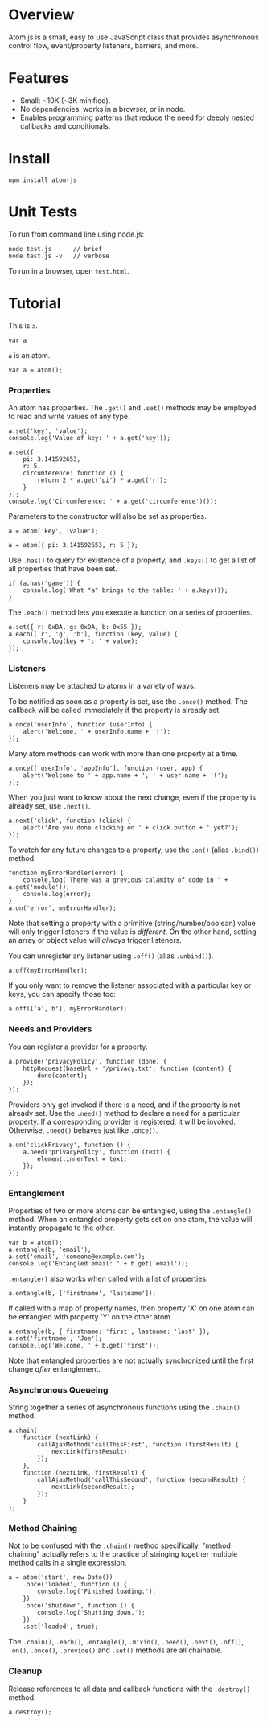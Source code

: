 Overview
========

Atom.js is a small, easy to use JavaScript class that provides asynchronous
control flow, event/property listeners, barriers, and more.


Features
========

 - Small: ~10K (~3K minified).
 - No dependencies: works in a browser, or in node.
 - Enables programming patterns that reduce the need for deeply nested
   callbacks and conditionals.


Install
=======

	npm install atom-js


Unit Tests
==========

To run from command line using node.js:

	node test.js      // brief
	node test.js -v   // verbose

To run in a browser, open `test.html`.


Tutorial
========

This is `a`.

	var a

`a` is an atom.

	var a = atom();


### Properties

An atom has properties.  The `.get()` and `.set()` methods may be employed to
read and write values of any type.

	a.set('key', 'value');
	console.log('Value of key: ' + a.get('key'));

	a.set({
		pi: 3.141592653,
		r: 5,
		circumference: function () {
			return 2 * a.get('pi') * a.get('r');
		}
	});
	console.log('Circumference: ' + a.get('circumference')());

Parameters to the constructor will also be set as properties.

	a = atom('key', 'value');

	a = atom({ pi: 3.141592653, r: 5 });

Use `.has()` to query for existence of a property, and `.keys()` to get a list
of all properties that have been set.

	if (a.has('game')) {
		console.log('What "a" brings to the table: ' + a.keys());
	}

The `.each()` method lets you execute a function on a series of properties.

	a.set({ r: 0xBA, g: 0xDA, b: 0x55 });
	a.each(['r', 'g', 'b'], function (key, value) {
		console.log(key + ': ' + value);
	});


### Listeners

Listeners may be attached to atoms in a variety of ways.

To be notified as soon as a property is set, use the `.once()` method.  The
callback will be called immediately if the property is already set.

	a.once('userInfo', function (userInfo) {
		alert('Welcome, ' + userInfo.name + '!');
	});

Many atom methods can work with more than one property at a time.

	a.once(['userInfo', 'appInfo'], function (user, app) {
		alert('Welcome to ' + app.name + ', ' + user.name + '!');
	});

When you just want to know about the next change, even if the property is
already set, use `.next()`.

	a.next('click', function (click) {
		alert('Are you done clicking on ' + click.button + ' yet?');
	});

To watch for any future changes to a property, use the `.on()` (alias `.bind()`)
method.

	function myErrorHandler(error) {
		console.log('There was a grevious calamity of code in ' + a.get('module'));
		console.log(error);
	}
	a.on('error', myErrorHandler);

Note that setting a property with a primitive (string/number/boolean) value will
only trigger listeners if the value is *different*.  On the other hand, setting
an array or object value will *always* trigger listeners.

You can unregister any listener using `.off()` (alias `.unbind()`).

	a.off(myErrorHandler);

If you only want to remove the listener associated with a particular key or
keys, you can specify those too:

	a.off(['a', b'], myErrorHandler);


### Needs and Providers

You can register a provider for a property.

	a.provide('privacyPolicy', function (done) {
		httpRequest(baseUrl + '/privacy.txt', function (content) {
			done(content);
		});
	});

Providers only get invoked if there is a need, and if the property is not
already set.  Use the `.need()` method to declare a need for a particular
property.  If a corresponding provider is registered, it will be invoked.
Otherwise, `.need()` behaves just like `.once()`.

	a.on('clickPrivacy', function () {
		a.need('privacyPolicy', function (text) {
			element.innerText = text;
		});
	});


### Entanglement

Properties of two or more atoms can be entangled, using the `.entangle()`
method.  When an entangled property gets set on one atom, the value will
instantly propagate to the other.

	var b = atom();
	a.entangle(b, 'email');
	a.set('email', 'someone@example.com');
	console.log('Entangled email: ' + b.get('email'));

`.entangle()` also works when called with a list of properties.

	a.entangle(b, ['firstname', 'lastname']);

If called with a map of property names, then property 'X' on one atom can be
entangled with property 'Y' on the other atom.

	a.entangle(b, { firstname: 'first', lastname: 'last' });
	a.set('firstname', 'Joe');
	console.log('Welcome, ' + b.get('first'));

Note that entangled properties are not actually synchronized until the first
change *after* entanglement.


### Asynchronous Queueing

String together a series of asynchronous functions using the `.chain()` method.

	a.chain(
		function (nextLink) {
			callAjaxMethod('callThisFirst', function (firstResult) {
				nextLink(firstResult);
			});
		},
		function (nextLink, firstResult) {
			callAjaxMethod('callThisSecond', function (secondResult) {
				nextLink(secondResult);
			});
		}
	);


### Method Chaining

Not to be confused with the `.chain()` method specifically, "method chaining"
actually refers to the practice of stringing together multiple method calls in
a single expression.

	a = atom('start', new Date())
		.once('loaded', function () {
			console.log('Finished loading.');
		})
		.once('shutdown', function () {
			console.log('Shutting down.');
		})
		.set('loaded', true);

The `.chain()`, `.each()`, `.entangle()`, `.mixin()`, `.need()`, `.next()`,
`.off()`, `.on()`, `.once()`, `.provide()` and `.set()` methods are all
chainable.


### Cleanup

Release references to all data and callback functions with the `.destroy()`
method.

	a.destroy();
